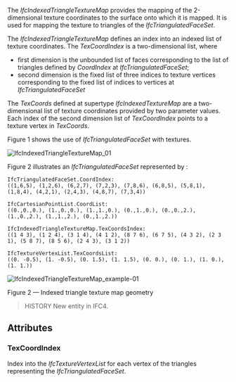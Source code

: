 The _IfcIndexedTriangleTextureMap_ provides the mapping of the 2-dimensional texture coordinates to the surface onto which it is mapped. It is used for mapping the texture to triangles of the _IfcTriangulatedFaceSet_.

<!-- end of short definition -->


The _IfcIndexedTriangleTextureMap_ defines an index into an indexed list of texture coordinates. The _TexCoordIndex_ is a two-dimensional list, where

* first dimension is the unbounded list of faces corresponding to the list of triangles defined by _CoordIndex_ at _IfcTriangulatedFaceSet_;
* second dimension is the fixed list of three indices to texture vertices corresponding to the fixed list of indices to vertices at _IfcTriangulatedFaceSet_

The _TexCoords_ defined at supertype _IfcIndexedTextureMap_ are a two-dimensional list of texture coordinates provided by two parameter values. Each index of the second dimension list of _TexCoordIndex_ points to a texture vertex in _TexCoords_.

Figure 1 shows the use of _IfcTriangulatedFaceSet_ with textures.

![IfcIndexedTriangleTextureMap_01](../../../../figures/ifcindexedtriangletexturemap_01.png)

Figure 2 illustrates an _IfcTriangulatedFaceSet_ represented by :

```
IfcTriangulatedFaceSet.CoordIndex:
((1,6,5), (1,2,6), (6,2,7), (7,2,3), (7,8,6), (6,8,5), (5,8,1), (1,8,4), (4,2,1), (2,4,3), (4,8,7), (7,3,4))

IfcCartesianPointList.CoordList:
((0.,0.,0.), (1.,0.,0.), (1.,1.,0.), (0.,1.,0.), (0.,0.,2.), (1.,0.,2.), (1.,1.,2.), (0.,1.,2.))

IfcIndexedTriangleTextureMap.TexCoordsIndex:
((1 4 3), (1 2 4), (3 1 4), (4 1 2), (8 7 6), (6 7 5), (4 3 2), (2 3 1), (5 8 7), (8 5 6), (2 4 3), (3 1 2))

IfcTextureVertexList.TexCoordsList:
((0. -0.5), (1. -0.5), (0. 1.5), (1. 1.5), (0. 0.), (0. 1.), (1. 0.), (1. 1.))
```

![IfcIndexedTriangleTextureMap_example-01](../../../../figures/ifcindexedtriangletexturemap_example-01.png)

Figure 2 — Indexed triangle texture map geometry

> HISTORY New entity in IFC4.


## Attributes

### TexCoordIndex
Index into the _IfcTextureVertexList_ for each vertex of the triangles representing the _IfcTriangulatedFaceSet_.
